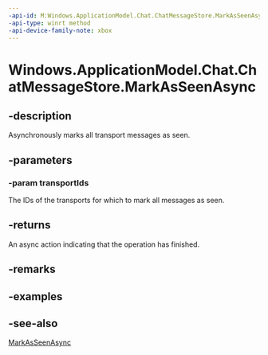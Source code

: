 ```yaml
---
-api-id: M:Windows.ApplicationModel.Chat.ChatMessageStore.MarkAsSeenAsync(Windows.Foundation.Collections.IIterable{System.String})
-api-type: winrt method
-api-device-family-note: xbox
---
```


<!-- Method syntax
public Windows.Foundation.IAsyncAction MarkAsSeenAsync(Windows.Foundation.Collections.IIterable<System.String> transportIds)
-->

# Windows.ApplicationModel.Chat.ChatMessageStore.MarkAsSeenAsync

## -description
Asynchronously marks all transport messages as seen.

## -parameters
### -param transportIds
The IDs of the transports for which to mark all messages as seen.

## -returns
An async action indicating that the operation has finished.

## -remarks

## -examples

## -see-also
[MarkAsSeenAsync](chatmessagestore_markasseenasync_1210042387.md)